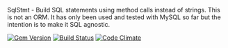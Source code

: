 SqlStmt - Build SQL statements using method calls instead of strings. This is not an ORM. It has only been used and tested with MySQL so far but the intention is to make it SQL agnostic.

[![Gem Version](https://badge.fury.io/rb/sqlstmt.svg)](https://badge.fury.io/rb/sqlstmt)
[![Build Status](https://github.com/atpsoft/sqlstmt/actions/workflows/tests/badge.svg)](https://github.com/atpsoft/sqlstmt/actions/workflows/tests/badge.svg)
[![Code Climate](https://codeclimate.com/github/atpsoft/sqlstmt.png)](https://codeclimate.com/github/atpsoft/sqlstmt)
